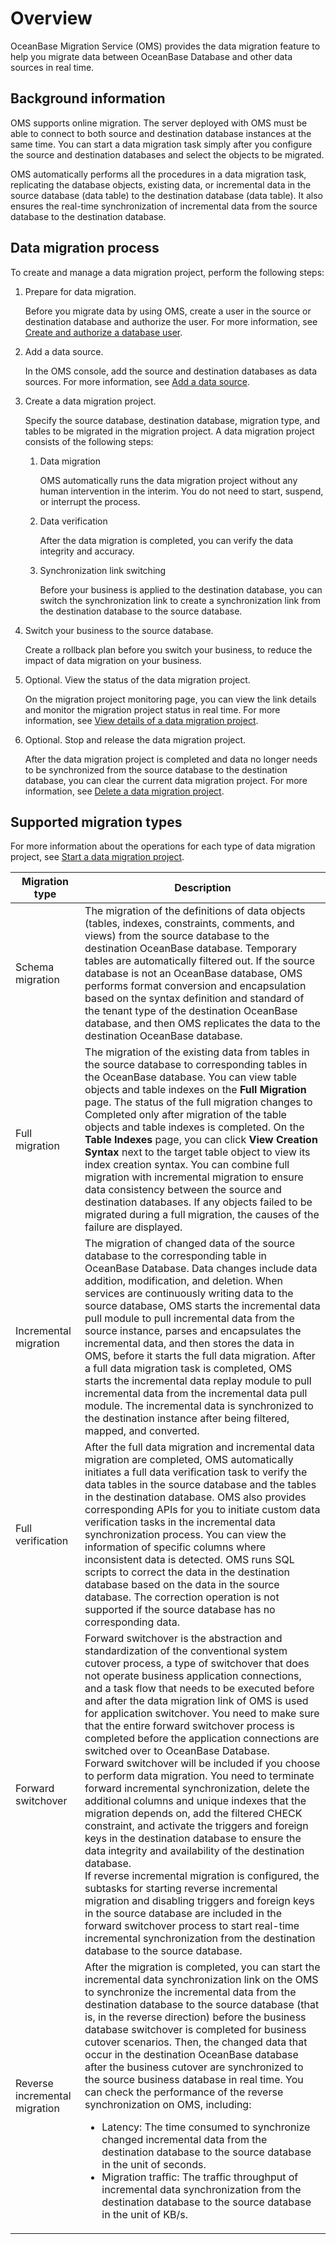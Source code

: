 # Overview

OceanBase Migration Service (OMS) provides the data migration feature to help you migrate data between OceanBase Database and other data sources in real time.

## Background information

OMS supports online migration. The server deployed with OMS must be able to connect to both source and destination database instances at the same time. You can start a data migration task simply after you configure the source and destination databases and select the objects to be migrated.

OMS automatically performs all the procedures in a data migration task, replicating the database objects, existing data, or incremental data in the source database (data table) to the destination database (data table). It also ensures the real-time synchronization of incremental data from the source database to the destination database.

## Data migration process

To create and manage a data migration project, perform the following steps:

1. Prepare for data migration.

   Before you migrate data by using OMS, create a user in the source or destination database and authorize the user. For more information, see [Create and authorize a database user](../3.users-and-privileges/1.create-a-database-user.md).

2. Add a data source.

   In the OMS console, add the source and destination databases as data sources. For more information, see [Add a data source](../4.manage-data-sources/1.add-a-data-source/2.add-a-mysql-data-source.md).

3. Create a data migration project.

   Specify the source database, destination database, migration type, and tables to be migrated in the migration project. A data migration project consists of the following steps:

   1. Data migration

      OMS automatically runs the data migration project without any human intervention in the interim. You do not need to start, suspend, or interrupt the process.

   2. Data verification

      After the data migration is completed, you can verify the data integrity and accuracy.

   3. Synchronization link switching

      Before your business is applied to the destination database, you can switch the synchronization link to create a synchronization link from the destination database to the source database.

4. Switch your business to the source database.

   Create a rollback plan before you switch your business, to reduce the impact of data migration on your business.

5. Optional. View the status of the data migration project.

   On the migration project monitoring page, you can view the link details and monitor the migration project status in real time. For more information, see [View details of a data migration project](../5.data-migration/4.manage-data-migration-projects/1.view-details-of-a-data-migration-project.md).

6. Optional. Stop and release the data migration project.

   After the data migration project is completed and data no longer needs to be synchronized from the source database to the destination database, you can clear the current data migration project. For more information, see [Delete a data migration project](../5.data-migration/4.manage-data-migration-projects/4.delete-a-data-migration-project.md).

## Supported migration types

For more information about the operations for each type of data migration project, see [Start a data migration project](../5.data-migration/4.manage-data-migration-projects/2.start-pause-and-resume-a-data-migration-project.md).

|      **Migration type**       |                                  **Description**                                            |
|-------------------------------|--------------------------------------------------------------------------------------------------------------------------|
| Schema migration              | The migration of the definitions of data objects (tables, indexes, constraints, comments, and views) from the source database to the destination OceanBase database. Temporary tables are automatically filtered out.  If the source database is not an OceanBase database, OMS performs format conversion and encapsulation based on the syntax definition and standard of the tenant type of the destination OceanBase database, and then OMS replicates the data to the destination OceanBase database.            |
| Full migration                | The migration of the existing data from tables in the source database to corresponding tables in the OceanBase database. You can view table objects and table indexes on the **Full Migration** page. The status of the full migration changes to Completed only after migration of the table objects and table indexes is completed. On the **Table Indexes** page, you can click **View Creation Syntax** next to the target table object to view its index creation syntax.  You can combine full migration with incremental migration to ensure data consistency between the source and destination databases. If any objects failed to be migrated during a full migration, the causes of the failure are displayed.                                                                                                                                                                                       |
| Incremental migration         | The migration of changed data of the source database to the corresponding table in OceanBase Database. Data changes include data addition, modification, and deletion.  When services are continuously writing data to the source database, OMS starts the incremental data pull module to pull incremental data from the source instance, parses and encapsulates the incremental data, and then stores the data in OMS, before it starts the full data migration.  After a full data migration task is completed, OMS starts the incremental data replay module to pull incremental data from the incremental data pull module. The incremental data is synchronized to the destination instance after being filtered, mapped, and converted.                             |
| Full verification             | After the full data migration and incremental data migration are completed, OMS automatically initiates a full data verification task to verify the data tables in the source database and the tables in the destination database.  OMS also provides corresponding APIs for you to initiate custom data verification tasks in the incremental data synchronization process.  You can view the information of specific columns where inconsistent data is detected. OMS runs SQL scripts to correct the data in the destination database based on the data in the source database. The correction operation is not supported if the source database has no corresponding data.                                                                                                                                                                                                                                   |
| Forward switchover            | Forward switchover is the abstraction and standardization of the conventional system cutover process, a type of switchover that does not operate business application connections, and a task flow that needs to be executed before and after the data migration link of OMS is used for application switchover. You need to make sure that the entire forward switchover process is completed before the application connections are switched over to OceanBase Database.<br>Forward switchover will be included if you choose to perform data migration. You need to terminate forward incremental synchronization, delete the additional columns and unique indexes that the migration depends on, add the filtered CHECK constraint, and activate the triggers and foreign keys in the destination database to ensure the data integrity and availability of the destination database.<br>If reverse incremental migration is configured, the subtasks for starting reverse incremental migration and disabling triggers and foreign keys in the source database are included in the forward switchover process to start real-time incremental synchronization from the destination database to the source database. |
| Reverse incremental migration | After the migration is completed, you can start the incremental data synchronization link on the OMS to synchronize the incremental data from the destination database to the source database (that is, in the reverse direction) before the business database switchover is completed for business cutover scenarios. Then, the changed data that occur in the destination OceanBase database after the business cutover are synchronized to the source business database in real time.  You can check the performance of the reverse synchronization on OMS, including: <ul><li> Latency: The time consumed to synchronize changed incremental data from the destination database to the source database in the unit of seconds.   <li> Migration traffic: The traffic throughput of incremental data synchronization from the destination database to the source database in the unit of KB/s. </ul>                                                            |